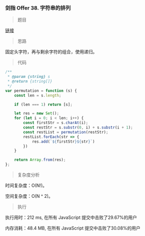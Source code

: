 ### 剑指 Offer 38. 字符串的排列

> 题目

[链接](https://leetcode-cn.com/problems/zi-fu-chuan-de-pai-lie-lcof/)

> 思路

固定头字符，再与剩余字符的组合，使用递归。

> 代码

```js
/**
 * @param {string} s
 * @return {string[]}
 */
var permutation = function (s) {
    const len = s.length;

    if (len === 1) return [s];

    let res = new Set();
    for (let i = 0; i < len; i++) {
        const firstStr = s.charAt(i);
        const restStr = s.substr(0, i) + s.substr(i + 1);
        const restList = permutation(restStr);
        restList.forEach(str => {
            res.add(`${firstStr}${str}`)
        })
    }

    return Array.from(res);
};
```

> 复杂度分析

时间复杂度：O(N!)。

空间复杂度：O(N ^ 2)。

> 执行

执行用时：212 ms, 在所有 JavaScript 提交中击败了29.67%的用户

内存消耗：48.4 MB, 在所有 JavaScript 提交中击败了30.08%的用户